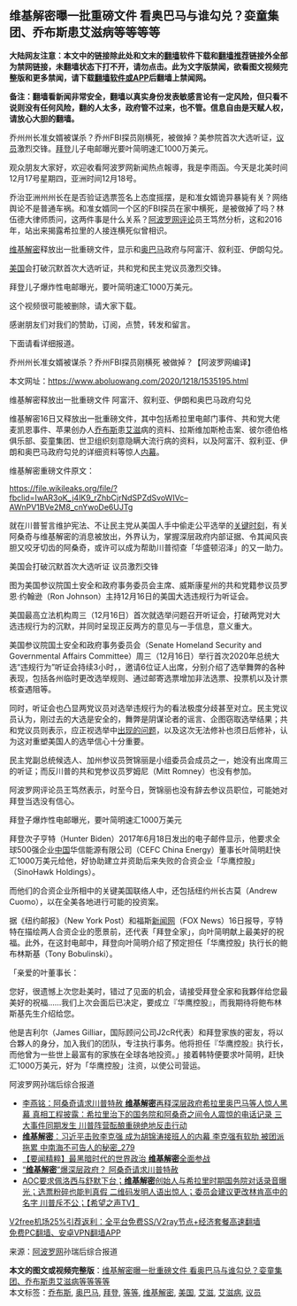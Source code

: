  <h2>维基解密曝一批重磅文件 看奥巴马与谁勾兑？娈童集团、乔布斯患艾滋病等等等等</h2> <p class="notice"><b>大陆网友注意：本文中的链接除此处和文末的<a href="https://github.com/bannedbook/fanqiang" >翻墙</a>软件下载和<a href="https://github.com/killgcd/justmysocks/blob/master/README.md">翻墙推荐</a>链接外全部为禁网链接，未翻墙状态下打不开，请勿点击。此为文字版禁闻，欲看图文视频完整版和更多禁闻，请下载<a href="https://github.com/bannedbook/fanqiang">翻墙软件或APP</a>后翻墙上禁闻网。</p><p>备注：翻墙看新闻非常安全，翻墙以真实身份发表敏感言论有一定风险，但只看不说则没有任何风险，翻的人太多，政府管不过来，也不管。信息自由是天赋人权，请放心大胆的翻墙。</b></p>  <div class="entry"> <p id="summary">乔州州长准女婿被谋杀？乔州FBI探员刚横死，被做掉？美参院首次大选听证，<a href="https://www.bannedbook.org/bnews/tag/%e8%ae%ae%e5%91%98/" class="st_tag internal_tag" rel="tag" title="标签 议员 下的日志">议员</a>激烈交锋。<a href="https://www.bannedbook.org/bnews/tag/%e6%8b%9c%e7%99%bb/" class="st_tag internal_tag" rel="tag" title="标签 拜登 下的日志">拜登</a>儿子电邮曝光要叶简明速汇1000万美元。</p> <p>观众朋友大家好，欢迎收看阿波罗网新闻热点報導，我是李雨函。今天是北美时间12月17号星期四，亚洲时间12月18号。</p> <p>乔治亚洲州州长在是否验证选票签名上态度摇摆，是和准女婿诡异暴毙有关？网络舆论不是普通车祸。和准女婿同一个区的FBI探员在家中横死，是被做掉了吗？林伍德大律师质问，这两件事是什么关系？<span class='wp_keywordlink_affiliate'><a href="https://www.aboluowang.com/" title="阿波罗网" target="_blank">阿波罗网</a></span><span class='wp_keywordlink_affiliate'><a href="https://www.bannedbook.org/bnews/comments/" title="新闻评论" target="_blank">评论</a></span>员王笃然分析，这和2016年，站出来揭露希拉里的人接连横死似曾相识。</p> <p><a href="https://www.bannedbook.org/bnews/tag/%e7%bb%b4%e5%9f%ba%e8%a7%a3%e5%af%86/" class="st_tag internal_tag" rel="tag" title="标签 维基解密 下的日志">维基解密</a>释放出一批重磅文件，显示和<a href="https://www.bannedbook.org/bnews/tag/%e5%a5%a5%e5%b7%b4%e9%a9%ac/" class="st_tag internal_tag" rel="tag" title="标签 奥巴马 下的日志">奥巴马</a>政府与阿富汗、叙利亚、伊朗勾兑。</p> <p><a href="https://www.bannedbook.org/bnews/tag/%e7%be%8e%e5%9b%bd/" class="st_tag internal_tag" rel="tag" title="标签 美国 下的日志">美国</a>会打破沉默首次大选听证，共和党和民主党议员激烈交锋。</p> <p>拜登儿子爆炸性电邮曝光，要叶简明速汇1000万美元。</p> <p>这个视频很可能被删除，请大家下载。</p> <p>感谢朋友们对我们的赞助，订阅，点赞，转发和留言。</p>  <p>下面请看详细报道。</p> <p>乔州州长准女婿被谋杀？乔州FBI探员刚横死 被做掉？【阿波罗网编译】</p> <p>本文网址：<a href="https://www.aboluowang.com/2020/1218/1535195.html">https://www.aboluowang.com/2020/1218/1535195.html</a></p> <p>维基解密释放出一批重磅文件 阿富汗、叙利亚、伊朗和奥巴马政府勾兑</p> <p>维基解密16日又释放出一批重磅文件，其中包括希拉里电邮门事件、共和党大佬麦凯恩事件、苹果创办人<a href="https://www.bannedbook.org/bnews/tag/%e4%b9%94%e5%b8%83%e6%96%af/" class="st_tag internal_tag" rel="tag" title="标签 乔布斯 下的日志">乔布斯</a>患<a href="https://www.bannedbook.org/bnews/tag/%e8%89%be%e6%bb%8b/" class="st_tag internal_tag" rel="tag" title="标签 艾滋 下的日志">艾滋</a>病的资料、拉斯维加斯枪击案、彼尔德伯格俱乐部、娈童集团、世卫组织刻意隐瞒大流行病的资料，以及阿富汗、叙利亚、伊朗和奥巴马政府勾兑的详细资料等惊人<span class='wp_keywordlink_affiliate'><a href="https://www.bannedbook.org/bnews/ccpdope/" title="中共高层内幕" target="_blank">内幕</a></span>。</p> <p>维基解密重磅文件原文：</p> <p><a href="https://file.wikileaks.org/file/?fbclid=IwAR3oK_j4lK9_rZhbCjrNdSPZdSvoWIVc--AWnPV1BVe2M8_cnYwoDe6UJTg">https://file.wikileaks.org/file/?fbclid=IwAR3oK_j4lK9_rZhbCjrNdSPZdSvoWIVc&#8211;AWnPV1BVe2M8_cnYwoDe6UJTg</a></p> <p>就在川普誓言维护宪法、不让民主党从美国人手中偷走公平选举的<span class='wp_keywordlink'><a href="https://www.bannedbook.org/forum2/topic151.html" title="关键时刻：李鹏日记" target="_blank">关键时刻</a></span>，有关阿桑奇与维基解密的消息被放出，外界认为，掌握深层政府内部证据、令其闻风丧胆又咬牙切齿的阿桑奇，或许可以成为帮助川普彻查「华盛顿沼泽」的又一助力。</p>  <p>美国会打破沉默首次大选听证 议员激烈交锋</p> <p id="conimg">图为美国参议院国土安全和政府事务委员会主席、威斯康星州的共和党籍参议员罗恩·约翰逊（Ron Johnson）主持12月16日的美国大选违规行为听证会。</p> <p>美国最高立法机构周三（12月16日）首次就选举问题召开听证会，打破两党对大选违规行为的沉默，并同时呈现正反两方的意见与一手信息，意义重大。</p> <p>美国参议院国土安全和政府事务委员会（Senate Homeland Security and Governmental Affairs Committee）周三（12月16日）举行首次2020年总统大选“违规行为”听证会持续3小时，，邀请6位证人出席，分别介绍了选举舞弊的各种表现，包括各州临时更改选举规则、通过邮寄选票增加非法选票、投票机以及计票核查遇阻等。</p> <p>同时，听证会也凸显两党议员对选举违规行为的看法极度分歧甚至对立。民主党议员认为，刚过去的大选是安全的，舞弊是阴谋论者的谣言、企图窃取选举结果；共和党议员则表示，应正视选举中<span class='wp_keywordlink'><a href="https://www.bannedbook.org/forum11/topic335.html" title="禁片：发展中出现的问题，只能靠发展解决？" target="_blank">出现的问题</a></span>，以及这次无法修补也须日后修补，认为这对重塑美国人的选举信心十分重要。</p> <p>民主党副总统候选人、加州参议员贺锦丽是小组委员会成员之一，她没有出席周三的听证；而反川普的共和党参议员罗姆尼（Mitt Romney）也没有参加。</p> <p>阿波罗网评论员王笃然表示，时至今日，贺锦丽也没有辞去参议员职位，可能她对拜登当选没有信心。</p> <p>拜登子爆炸性电邮曝光，要叶简明速汇1000万美元</p>  <p>拜登次子亨特（Hunter Biden）2017年6月18日发出的电子邮件显示，他要求全球500强企业<span class='wp_keywordlink_affiliate'><a href="https://www.bannedbook.org/" title="中国" target="_blank">中国</a></span>华信能源有限公司（CEFC China Energy）董事长叶简明赶快汇1000万美元给他，好协助建立并资助后来失败的合资企业「华鹰控股」（SinoHawk Holdings）。</p> <p>而他们的合资企业所相中的关键美国联络人中，还包括纽约州长古莫（Andrew Cuomo），以在全美各地进行可能的投资案。</p> <p>据《纽约邮报》（New York Post）和福斯<span class='wp_keywordlink_affiliate'><a href="https://www.bannedbook.org/" title="新闻网">新闻网</a></span>（FOX News）16日报导，亨特特在描绘两人合资企业的愿景前，还代表「拜登全家」，向叶简明献上最美好的祝福。此外，在这封电邮中，拜登向叶简明介绍了预定担任「华鹰控股」执行长的鲍布林斯基（Tony Bobulinski）。</p> <p>「亲爱的叶董事长：</p> <p>您好，很遗憾上次您赴美时，错过了见面的机会，请接受拜登全家和我夥伴给您最美好的祝福……我们上次会面后已决定，要成立『华鹰控股』，而我期待将鲍布林斯基先生介绍给您。</p> <p>他是吉利尔（James Gilliar，国际顾问公司J2cR代表）和拜登家族的密友，将以合夥人的身分，加入我们的团队，专注执行事务。他将担任『华鹰控股』执行长，而他曾为一些世上最富有的家族在全球各地投资。」接着韩特便要求叶简明，赶快汇1000万美元，好为「华鹰控股」注资，以使公司营运。</p> <p>阿波罗网孙瑞后综合报道</p> <ul class='op-related-articles' title='相关阅读'> <li><a href='https://www.bannedbook.org/bnews/comments/20201218/1449979.html' target='_blank'>李燕铭：阿桑奇请求川普特赦 <b>维基解密</b>再释深层政府希拉里奥巴马等人惊人黑幕 真相工程披露：希拉里治下的国务院和阿桑奇之间令人震惊的电话记录 三大事件同期发生 川普阵营酝酿重磅绝地反击行动</a></li> <li><a href='https://www.bannedbook.org/bnews/comments/20201218/1449949.html' target='_blank'><b>维基解密</b>：习近平击败李克强 成为胡锦涛接班人的内幕 李克强有软肋 被团派拖累 中南海不可告人的秘密_279</a></li> <li><a href='https://www.bannedbook.org/bnews/comments/20201217/1449604.html' target='_blank'>【要闻精粹】最黑暗时代的世界政治 <b>维基解密</b>全面参战</a></li> <li><a href='https://www.bannedbook.org/bnews/bannedvideo/20201217/1449528.html' target='_blank'>“<b>维基解密</b>”爆深层政府？ 阿桑奇请求川普特赦</a></li> <li><a href='https://www.bannedbook.org/bnews/cbnews/20201217/1449411.html' target='_blank'>AOC要求佩洛西与舒默下台；<b>维基解密</b>创始人与希拉里时期国务院对话录音曝光；选票粉碎也能判真假  二维码发明人语出惊人；委员会建议更改林肯高中的名字 川普斥不公；【希望之声TV】</a></li> </ul> <p class="texttj"> <a href="https://github.com/bannedbook/fanqiang/wiki/V2ray%E6%9C%BA%E5%9C%BA" target="_blank">V2free机场25%引荐返利：全平台免费SS/V2ray节点+经济套餐高速翻墙</a><br/> <a href="https://github.com/bannedbook/fanqiang/wiki/%E7%A6%81%E9%97%BB%E7%BD%91%E5%AE%89%E5%8D%93%E7%BF%BB%E5%A2%99%E6%96%B0%E9%97%BBAPP" target="_blank">免费PC翻墙、安卓VPN翻墙APP</a></p><p> 来源：<a href="https://www.aboluowang.com/2020/1218/1535319.html" target="_blank">阿波罗网</a>孙瑞后综合报道 </p> <a name='sharetosocial'></a>       <div><b>本文的图文或视频完整版</b>：<a href='https://www.bannedbook.org/bnews/cnnews/20201218/1450118.html'>维基解密曝一批重磅文件 看奥巴马与谁勾兑？娈童集团、乔布斯患艾滋病等等等等</a></div>  </div><!--END ENTRY--> <div class="postfooter"> <div>本文标签：<a href="https://www.bannedbook.org/bnews/tag/%e4%b9%94%e5%b8%83%e6%96%af/" rel="tag">乔布斯</a>, <a href="https://www.bannedbook.org/bnews/tag/%e5%a5%a5%e5%b7%b4%e9%a9%ac/" rel="tag">奥巴马</a>, <a href="https://www.bannedbook.org/bnews/tag/%e6%8b%9c%e7%99%bb/" rel="tag">拜登</a>, <a href="https://www.bannedbook.org/bnews/tag/%E7%AD%89%E7%AD%89/" rel="tag">等等</a>, <a href="https://www.bannedbook.org/bnews/tag/%e7%bb%b4%e5%9f%ba%e8%a7%a3%e5%af%86/" rel="tag">维基解密</a>, <a href="https://www.bannedbook.org/bnews/tag/%e7%be%8e%e5%9b%bd/" rel="tag">美国</a>, <a href="https://www.bannedbook.org/bnews/tag/%e8%89%be%e6%bb%8b/" rel="tag">艾滋</a>, <a href="https://www.bannedbook.org/bnews/tag/%e8%89%be%e6%bb%8b%e7%97%85/" rel="tag">艾滋病</a>, <a href="https://www.bannedbook.org/bnews/tag/%e8%ae%ae%e5%91%98/" rel="tag">议员</a></div>  </div><!--END POSTFOOTER--> 